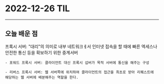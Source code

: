 # 2022-12-26 TIL

---

## 오늘 배운 점

프록시 서버: "대리"의 의미로 내부 네트워크ㅔ서 인터넷 접속을 할 때에 빠른 엑세스나 안전한 통신 등을 확보하기 위한 중계서버
    
    - 포워드 프록시 서버: 클라이언트 대신 프록시 섭버가 목적 서버에 통신을 해주는 구성

    - 리버스 프록시 서버: 웹 서버쪽에 위치하여 클라이언트의 접근을 최초로 받아 리퀘스트에 해당하는 웹 서버에 배분해주는 역할을 한다.
